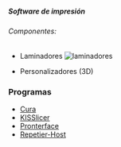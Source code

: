 ##### Software de impresión

######  Componentes:

* Laminadores
![laminadores](http://tr3sdland.com/wp-content/uploads/2012/12/fillDensity.png)

* Personalizadores (3D)


### Programas

* [Cura](http://ultimaker.com/software)
* [KISSlicer](http://kisslicer.com/)
* [Pronterface](http://koti.kapsi.fi/~kliment/printrun/)
* [Repetier-Host](http://www.repetier.com/download/)
